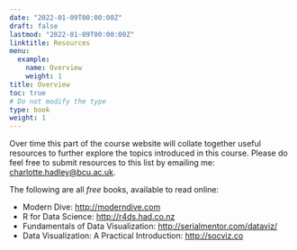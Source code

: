 ```yaml
---
date: "2022-01-09T00:00:00Z"
draft: false
lastmod: "2022-01-09T00:00:00Z"
linktitle: Resources
menu:
  example:
    name: Overview
    weight: 1
title: Overview
toc: true
# Do not modify the type
type: book
weight: 1
---
```


Over time this part of the course website will collate together useful resources to further explore the topics introduced in this course. Please do feel free to submit resources to this list by emailing me: charlotte.hadley@bcu.ac.uk.

The following are all *free* books, available to read online:

- Modern Dive: http://moderndive.com
- R for Data Science: http://r4ds.had.co.nz
- Fundamentals of Data Visualization: http://serialmentor.com/dataviz/
- Data Visualization: A Practical Introduction: http://socviz.co
